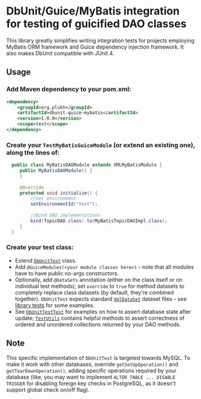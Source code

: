 # DbUnit/Guice/MyBatis integration for testing of guicified DAO classes

This library greatly simplifies writing integration tests for projects employing MyBatis ORM framework and Guice dependency injection framework. It also makes DbUnit compatible with JUnit 4.

## Usage

### Add Maven dependency to your pom.xml:

```xml
<dependency>
    <groupId>org.plukh</groupId>
    <artifactId>dbunit-guice-mybatis</artifactId>
    <version>1.0.0</version>
    <scope>test</scope>
</dependency>
```

### Create your `TestMyBatisGuiceModule` (or extend an existing one), along the lines of:
 
```java
  public class MyBatisDAOModule extends XMLMyBatisModule { 
     public MyBatisDAOModule() {
     }
 
     @Override
     protected void initialize() {
         //Set environment
         setEnvironmentId("test");
 
         //Bind DAO implementations
         bind(TopicDAO.class).to(MyBatisTopicDAOImpl.class);
     }
  }
```

### Create your test class:
* Extend [`DbUnitTest`](main/java/org/plukh/dbunitguice/dbunit/DbUnitTest.java) class.
* Add `@GuiceModules(<your module classes here>)` - note that all modules have to have public no-args constructors.
* Optionally, add `@DataSets` annotation (either on the class itself or on individual test methods); set `override` to `true` for method datasets to completely replace class datasets (by default, they're combined together). `DbUnitTest` expects standard [`XmlDataSet`](http://dbunit.sourceforge.net/components.html) dataset files - see [library tests](test/resources/org/plukh/dbunitguice/dbunit) for some examples.
* See [`DbUnitTestTest`](test/java/org/plukh/dbunitguice/dbunit/DbUnitTestTest.java) for examples on how to assert database state after update; [`TestUtils`](/main/java/org/plukh/dbunitguice/util/TestUtils.java) contains helpful methods to assert correctness of ordered and unordered collections returned by your DAO methods.  

## Note

This specific implementation of `DbUnitTest` is targeted towards MySQL. To make it work with other databases, override `getSetUpOperation()` and `getTearDownOperation()`, adding specific operations required by your database (like, you may want to implement `ALTER TABLE ... DISABLE TRIGGER` for disabling foreign key checks in PostgreSQL, as it doesn't support global check on/off flag).